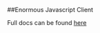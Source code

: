 ##Enormous Javascript Client

Full docs can be found [here](https://enormous.io/blog/javascript-client-docs/)